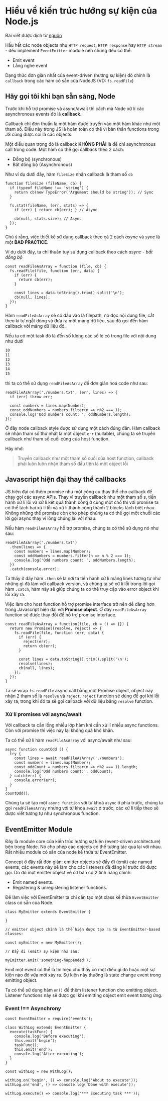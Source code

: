# Hiều về kiến trúc hướng sự kiện của Node.js

Bài viết được dịch từ [nguồn](https://medium.com/edge-coders/understanding-node-js-event-driven-architecture-223292fcbc2d)

Hầu hết các node objects như `HTTP request`, `HTTP response` hay `HTTP stream` - đều implement `EventEmitter` module nên chúng đều có thể:

- Emit event
- Lắng nghe event

Dạng thức đơn giản nhất của event-driven (hướng sự kiện) đó chính là `callback` trong các hàm có sẵn của NodeJS (VD: `fs.readFile`)

## Hãy gọi tôi khi bạn sẵn sàng, Node

Trước khi hỗ trợ promise và async/await thì cách mà Node xử lí các asynchronous events đó là **callback**.

Callback chỉ đơn thuần là một hàm được truyền vào một hàm khác như một tham số. Điều này trong JS là hoàn toàn có thể vì bản thân functions trong JS cũng được coi là các objects.

Một điều quan trọng đó là callback **KHÔNG PHẢI** là để chỉ asynchronous call trong code. Một hàm có thể gọi callback theo 2 cách:

- Đồng bộ (synchronous)
- Bất đồng bộ (Asynchronous)

Như ví dụ dưới đây, hàm `fileSize` nhận callback là tham số `cb`

```JS
function fileSize (fileName, cb) {
  if (typeof fileName !== 'string') {
    return cb(new TypeError('Argument should be string')); // Sync
  }

  fs.stat(fileName, (err, stats) => {
    if (err) { return cb(err); } // Async

    cb(null, stats.size); // Async
  });
}
```

Chú ý rằng, việc thiết kế sử dụng callback theo cả 2 cách *async* và *sync* là một **BAD PRACTICE**.

Ví dụ dưới đây, ta chỉ thuần tuý sử dụng callback theo cách *async* - *bất đồng bộ*

```JS
const readFileAsArray = function (file, cb) {
  fs.readFile(file, function (err, data) {
    if (err) {
      return cb(err);
    }

    const lines = data.toString().trim().split('\n');
    cb(null, lines);
  });
}
```

Hàm `readFileAsArray` sẽ có đầu vào là filepath, nó đọc nội dung file, cắt theo kí tự ngắt dòng và đưa ra một mảng dữ liệu, sau đó gọi đến hàm callback với mảng dữ liệu đó.

Nếu ta có một task đó là đến số lượng các số lẻ có trong file với nội dung như dưới

```txt
10
11
12
13
14
15
```

thì ta có thể sử dụng `readFileAsArray` để đơn giản hoá code như sau:

```JS
readFileAsArray('./numbers.txt', (err, lines) => {
  if (err) throw err;

  const numbers = lines.map(Number);
  const oddNumbers = numbers.filter(n => n%2 === 1);
  console.log('Odd numbers count: ', oddNumbers.length);
});
```

Ở đây node callback style được sử dụng một cách đúng đắn. Hàm callback sẽ nhận tham số thứ nhất là một object `err` (nullable), chúng ta sẽ truyền callback như tham số cuối cùng của host function.

Hãy nhớ:

> Truyền callback như một tham số cuối của host function, callback phải luôn luôn nhận tham số đầu tiên là một object lỗi

## Javascript hiện đại thay thế callbacks

JS hiện đại có thêm promise như một công cụ thay thế cho callback để chạy gọi các async APIs. Thay vì truyền callback như một tham số s, tiến hành xử lí lỗi và xử lí kết quả thành công ở cùng một chỗ thì với promise ta có thể tách hai xử lí lỗi và xử lí thành công thành 2 blocks tách biệt nhau. Không những thế promise còn cho phép chúng ta có thể gọi một chuỗi các lời gọi async thay vì lồng chúng lại với nhau.

Nếu hàm `readFileAsArray` hỗ trợ promise, chúng ta có thể sử dụng nó như sau:

```JS
readFileAsArray('./numbers.txt')
  .then(lines => {
    const numbers = lines.map(Number);
    const oddNumbers = numbers.filter(n => n % 2 === 1);
    console.log('Odd numbers count: ', oddNumbers.length);
  })
  .catch(console.error);
```

Ta thấy ở đây hàm `.then` sẽ là nơi ta tiến hành xử lí mảng lines tương tự như những gì đã làm với callback version, và chúng ta sẽ xử lí lỗi trong lời gọi hàm `.catch`, hàm này sẽ giúp chúng ta có thể truy cập vào error object khi lỗi xảy ra.

Việc làm cho host function hỗ trợ promise interface trở nên dễ dàng hơn trong Javascript hiện đại với **Promise object**. Ở đây `readFileAsArray` function sẽ được thay đổi để hỗ trợ promise interface.

```JS
const readFileAsArray = function(file, cb = () => {}) {
  return new Promise((resolve, reject) => {
    fs.readFile(file, function (err, data) {
      if (err) {
        reject(err);
        return cb(err);
      }

      const lines = data.toString().trim().split('\n');
      resolve(lines);
      cb(null, lines);
    });
  });
}
```

Ta sẽ wrap `fs.readFile` async call bằng một Promise object, object này nhận 2 tham số là `resolve` và `reject`. `reject` function sẽ dùng để gọi khi lỗi xảy ra, trong khi đó ta sẽ gọi callback với dữ liệu bằng `resolve` function.

### Xử lí promises với async/await

Với callback ta cần lồng nhiều lớp hàm khi cần xử lí nhiều async functions. Còn với promise thì việc này lại không quá khó khăn.

Ta có thể xử lí hàm `readFileAsArray` với async/await như sau:

```JS
async function countOdd () {
  try {
    const lines = await readFileAsArray('./numbers');
    const numbers = lines.map(Number);
    const oddCount = numbers.filter(n => n%2 === 1).length;
    console.log('Odd numbers count:', oddCount);
  } catch(err) {
    console.error(err);
  }
}
countOdd();
```

Chúng ta sẽ tạo một `async function` với từ khoá `async` ở phía trước, chúng ta gọi `readFileAsArray` nhưng với từ khoá `await` ở trước, các xử lí tiếp theo sẽ được viết tương tự như synchronous function.

## EventEmitter Module

Đây là module core của kiến trúc hướng sự kiện (event-driven architecture) bên trong Node. Nó cho phép các objects có thể tương tác qua lại với nhau. Rất nhiều module có sẵn của node kế thừa từ EventEmitter.

Concept ở đây rất đơn giản: emitter objects sẽ đẩy đi (emit) các named events, các events này sẽ làm cho các listeners đã đăng kí trước đó được gọi. Do đó một emitter object về cơ bản có 2 tính năng chính:

- Emit named events.
- Registering & unregistering listener functions.

Để làm việc với EventEmitter ta chỉ cần tạo một class kế thừa `EventEmitter` class có sẵn của Node.

```JS
class MyEmitter extends EventEmitter {

}

// emitter object chính là thể hiện được tạo ra từ EventEmitter-based classes:

const myEmitter = new MyEmitter();

// Đẩy đi (emit) sự kiện như sau:

myEmitter.emit('something-happended');
```

Emit một event có thể là tín hiệu cho thấy có một điều gì đó hoặc một sự kiện nào đó vừa mới xảy ra. Sự kiện này thường là state change event trong emitting object.

Ta có thể sử dụng hàm `on()` để thêm listener function cho emitting object. Listener functions này sẽ được gọi khi emitting object emit event tương ứng.

### Event !== Asynchrony

```JS
const EventEmitter = require('events');

class WithLog extends EventEmitter {
  execute(taskFunc) {
    console.log('Before executing');
    this.emit('begin');
    taskFunc();
    this.emit('end');
    console.log('After executing');
  }
}

const withLog = new WithLog();

withLog.on('begin', () => console.log('About to execute'));
withLog.on('end', () => console.log('Done with execute'));

withLog.execute() => console.log('*** Executing task ***'));
```
